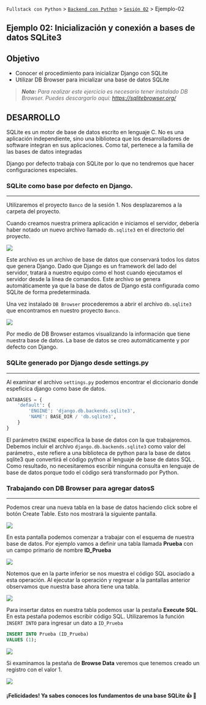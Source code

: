 `Fullstack con Python` > [`Backend con Python`](../../Readme.md) > [`Sesión 02`](../Readme.md) > Ejemplo-02

## Ejemplo 02: Inicialización y conexión a bases de datos SQLite3
## Objetivo

- Conocer el procedimiento para inicializar Django con SQLite
- Utilizar DB Browser para inicializar una base de datos SQLite

> *__Nota:__ Para realizar este ejercicio es necesario tener instalado DB Browser. Puedes descargarlo aquí: https://sqlitebrowser.org/*

## DESARROLLO

SQLite es un motor de base de datos escrito en lenguaje C. No es una aplicación independiente, sino una biblioteca que los desarrolladores de software integran en sus aplicaciones. Como tal, pertenece a la familia de las bases de datos integradas

Django por defecto trabaja con SQLite por lo que no tendremos que hacer configuraciones especiales.

### SQLite como base por defecto en Django.
***

Utilizaremos el proyecto `Banco` de la sesión 1. Nos desplazaremos a la carpeta del proyecto.

Cuando creamos nuestra primera aplicación e iniciamos el servidor, debería haber notado un nuevo archivo llamado `db.sqlite3` en el directorio del proyecto.

![](img/Ejemplo1_1.jpg)

Este  archivo es un archivo de base de datos que conservará todos los datos que genera Django. Dado que Django es un framework del lado del servidor, tratará a nuestro equipo como el host cuando ejecutamos el servidor desde la línea de comandos. Este archivo se genera automáticamente ya que la base de datos de Django está configurada como SQLite de forma predeterminada.

Una vez instalado `DB Browser` procederemos a abrir el archivo `db.sqlite3` que encontramos en nuestro proyecto `Banco`.

![](img/Ejemplo1_2.jpg)

Por medio de DB Browser estamos visualizando la información que tiene nuestra base de datos. La base de datos se creo automáticamente y por defecto con Django.


### SQLite generado por Django desde settings.py
***

Al examinar el archivo `settings.py` podemos encontrar el diccionario donde espeficica django como base de datos.

```Python
DATABASES = {
    'default': {
        'ENGINE': 'django.db.backends.sqlite3',
        'NAME': BASE_DIR / 'db.sqlite3',
    }
}
```


El parámetro `ENGINE` especifica la base de datos con la que trabajaremos. Debemos incluir el archivo  `django.db.backends.sqlite3` como valor del parámetro., este refiere a una biblioteca de python para la base de datos sqlite3 que convertirá el código python al lenguaje de base de datos SQL . Como resultado, no necesitaremos escribir ninguna consulta en lenguaje de base de datos  porque todo el código será transformado por Python.

### Trabajando con DB Browser para agregar datosS
***

Podemos crear una nueva tabla en la base de datos haciendo click sobre el botón Create Table. Esto nos mostrará la siguiente pantalla.

![](img/Ejemplo1_4.jpg)

En esta pantalla podemos comenzar a trabajar con el esquema de nuestra base de datos. Por ejemplo vamos a definir una tabla llamada __Prueba__ con un  campo primario de nombre __ID_Prueba__

![](img/Ejemplo1_5.jpg)

Notemos que en la parte inferior se nos muestra el código SQL asociado a esta operación. Al ejecutar la operación y regresar a la pantallas anterior observamos que nuestra base ahora tiene una tabla.


![](img/Ejemplo1_6.jpg)

Para insertar datos en nuestra tabla podemos usar la pestaña __Execute SQL__. En esta pestaña podemos escribir código SQL. Utilizaremos la función `INSERT INTO` para ingresar un dato a `ID_Prueba`


```SQL
INSERT INTO Prueba (ID_Prueba)
VALUES (1);
```


![](img/Ejemplo1_7.jpg)

Si examinamos la pestaña de __Browse Data__ veremos que tenemos creado un registro con el valor 1.

![](img/Ejemplo1_8.jpg)


#### ¡Felicidades! Ya sabes conoces los fundamentos de una base SQLite :+1: :1st_place_medal: